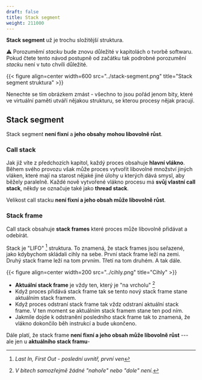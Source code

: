 ```yaml
---
draft: false
title: Stack segment
weight: 211000
---
```


**Stack segment** už je trochu složitější struktura. 

<div class="note-blue">

⚠️ Porozuměmí *stacku* bude znovu důležité v kapitolách o tvorbě softwaru. Pokud čtete tento návod postupně od začátku tak podrobné porozumění *stacku* není v tuto chvíli důležité.

</div>

{{< figure align=center width=600 src="../stack-segment.png" title="Stack segment struktura" >}}

Nenechte se tím obrázkem zmást - všechno to jsou pořád jenom bity, které ve virtuální paměti utváří nějakou strukturu, se kterou procesy nějak pracují.

## Stack segment

Stack segment **není fixní** a **jeho obsahy mohou libovolně růst**.

### Call stack

Jak již víte z předchozích kapitol, každý proces obsahuje **hlavní vlákno**. Během svého provozu však může proces vytvořit libovolné množství jiných vláken, které mají na starost nějaké jiné úlohy u kterých dává smysl, aby běžely paralelně. Každé nově vytvořené vlákno procesu má **svůj vlastní call stack**, někdy se označuje také jako **thread stack**. 

Velikost call stacku **není fixní a jeho obsah může libovolně růst**.

### Stack frame

Call stack obsahuje **stack frames** které proces může libovolně přidávat a odebírát. 

Stack je "LIFO" [^l] struktura. To znamená, že stack frames jsou seřazené, jako kdybychom skládali cihly na sebe. První stack frame leží na zemi. Druhý stack frame leží na tom prvním. Třetí na tom druhém. A tak dále.

{{< figure align=center width=200 src="../cihly.png" title="Cihly" >}}

- **Aktuální stack frame** je vždy ten, který je "na vrcholu" [^s]
- Když proces přidává stack frame tak se tento nový stack frame stane aktuálním stack framem.
- Když proces odstraní stack frame tak vždz odstraní aktuální stack frame. V ten moment se aktuálním stack framem stane ten pod ním.
- Jakmile dojde k odstranění posledního stack frame tak to znamená, že vlákno dokončilo běh instrukcí a bude ukončeno.

Dále platí, že stack frame **není fixní a jeho obsah může libovolně růst** --- ale jen u **aktuálního stack framu**-

[^l]: *Last In, First Out - poslední uvnitř, první ven*
[^s]: *V bitech samozřejmě žádné "nahoře" nebo "dole" není.*